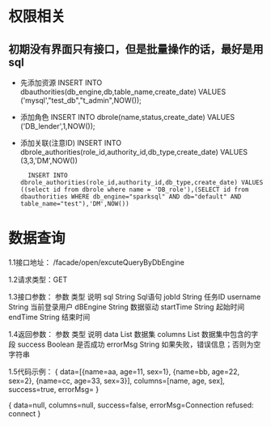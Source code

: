 # 权限相关
## 初期没有界面只有接口，但是批量操作的话，最好是用sql

- 先添加资源
       INSERT INTO dbauthorities(db_engine,db,table_name,create_date) VALUES ('mysql',"test_db","t_admin",NOW());   

- 添加角色
       INSERT INTO dbrole(name,status,create_date) VALUES ('DB_lender',1,NOW());
        
- 添加关联(注意ID)
        INSERT INTO dbrole_authorities(role_id,authority_id,db_type,create_date) VALUES (3,3,'DM',NOW())
        
        INSERT INTO dbrole_authorities(role_id,authority_id,db_type,create_date) VALUES ((select id from dbrole where name = 'DB_role'),(SELECT id from dbauthorities WHERE db_engine="sparksql" AND db="default" AND table_name="test"),'DM',NOW())
        
        
# 数据查询     
1.1接口地址：
/facade/open/excuteQueryByDbEngine

1.2请求类型：GET

1.3接口参数：
参数              类型              说明
sql             String          Sql语句
jobId           String          任务ID
username        String          当前登录用户
dBEngine        String          数据驱动
startTime       String          起始时间
endTime         String          结束时间


1.4返回参数：
参数              类型              说明
data            List            数据集
columns         List            数据集中包含的字段
success         Boolean         是否成功
errorMsg        String          如果失败，错误信息；否则为空字符串

1.5代码示例：
{
data=[{name=aa, age=11, sex=1}, {name=bb, age=22, sex=2}, {name=cc, age=33, sex=3}], 
columns=[name, age, sex], 
success=true, 
errorMsg=
}

{
data=null, 
columns=null, 
success=false, 
errorMsg=Connection refused: connect
}





















